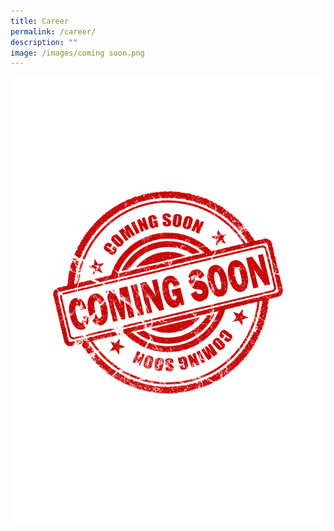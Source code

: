 ```yaml
---
title: Career
permalink: /career/
description: ""
image: /images/coming soon.png
---
```

![](/images/coming%20soon.png)
